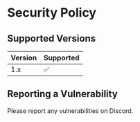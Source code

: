 # Security Policy

## Supported Versions


| Version | Supported          |
| ------- | ------------------ |
| 1.x   | :white_check_mark: |

## Reporting a Vulnerability

Please report any vulnerabilities on Discord.

